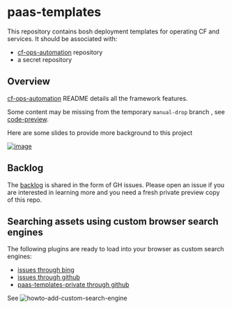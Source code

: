 # paas-templates

This repository contains bosh deployment templates for operating CF and services. It should be associated with:
  - [cf-ops-automation](https://github.com/orange-cloudfoundry/cf-ops-automation) repository 
  - a secret repository 

## Overview

[cf-ops-automation](https://github.com/orange-cloudfoundry/cf-ops-automation) README details all the framework features.

Some content may be missing from the temporary `manual-drop` branch , see [code-preview](Readme-code-preview.md).

Here are some slides to provide more background to this project

[![image](https://user-images.githubusercontent.com/4748380/45744218-4cd64c00-bbfe-11e8-9c13-73e798c49427.png)](https://goo.gl/KCLcPm)

## Backlog

The [backlog](https://github.com/orange-cloudfoundry/paas-templates/projects/2) is shared in the form of GH issues. Please open an issue if you are interested in learning more and you need a fresh private preview copy of this repo.

## Searching assets using custom browser search engines

The following plugins are ready to load into your browser as custom search engines:
* [issues through bing](https://orange-cloudfoundry.github.io/search-paas-templates-issues-in-bing-opensearch.html)
* [issues through github](search-paas-templates-issues-in-github-opensearch.html)
* [paas-templates-private through github](https://orange-cloudfoundry.github.io/search-paas-templates-PRs-in-github-opensearch.html)

See ![howto-add-custom-search-engine](https://github.com/orange-cloudfoundry/paas-templates/assets/4748380/8df69bd8-ad0a-427b-9856-b8b0998d860a)
